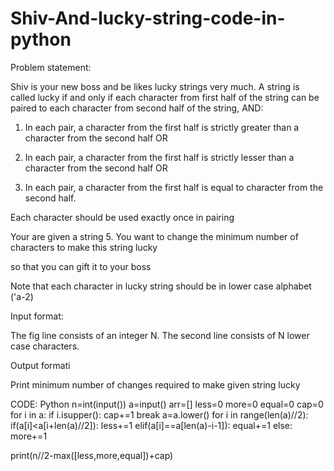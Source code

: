 # Shiv-And-lucky-string-code-in-python


Problem statement:

Shiv is your new boss and be likes lucky strings very much. A string is called lucky if and only if each character from first half of the string can be paired to each character from second half of the string, AND:

1. In each pair, a character from the first half is strictly greater than a character from the second half OR

2. In each pair, a character from the first half is strictly lesser than a character from the second half OR

3. In each pair, a character from the first half is equal to character from the second half.




Each character should be used exactly once in pairing

Your are given a string 5. You want to change the minimum number of characters to make this string lucky

so that you can gift it to your boss

Note that each character in lucky string should be in lower case alphabet ('a-2)

Input format:

The fig line consists of an integer N. The second line consists of N lower case characters.

Output formati

Print minimum number of changes required to make given string lucky


CODE: Python
n=int(input())
a=input()
arr=[]
less=0
more=0
equal=0
cap=0
for i in a:
 if i.isupper():
  cap+=1
  break
a=a.lower()
for i in range(len(a)//2):
 if(a[i]<a[i+len(a)//2]):
  less+=1
 elif(a[i]==a[len(a)-i-1]):
  equal+=1
 else:
  more+=1
 
print(n//2-max([less,more,equal])+cap)

